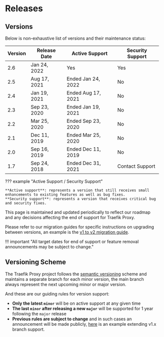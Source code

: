 # Releases

## Versions

Below is non-exhaustive list of versions and their maintenance status:

| Version | Release Date | Active Support     | Security Support | 
|---------|--------------|--------------------|------------------|
| 2.6     | Jan 24, 2022 |      Yes           |       Yes        |
| 2.5     | Aug 17, 2021 | Ended Jan 24, 2022 |       No         |
| 2.4     | Jan 19, 2021 | Ended Aug 17, 2021 |       No         |
| 2.3     | Sep 23, 2020 | Ended Jan 19, 2021 |       No         |
| 2.2     | Mar 25, 2020 | Ended Sep 23, 2020 |       No         |
| 2.1     | Dec 11, 2019 | Ended Mar 25, 2020 |       No         |
| 2.0     | Sep 16, 2019 | Ended Dec 11, 2019 |       No         |
| 1.7     | Sep 24, 2018 | Ended Dec 31, 2021 |  Contact Support |

??? example "Active Support / Security Support"

    **Active support**: represents a version that still receives small enhancements to existing features as well as bug fixes.  
    **Security support**: represents a version that receives critical bug and security fixes.

This page is maintained and updated periodically to reflect our roadmap and any decisions affecting the end of support for Traefik Proxy.

Please refer to our migration guides for specific instructions on upgrading between versions, an example is the [v1 to v2 migration guide](../migration/v1-to-v2.md).

!!! important "All target dates for end of support or feature removal announcements may be subject to change."

## Versioning Scheme

The Traefik Proxy project follows the [semantic versioning](https://semver.org/) scheme and maintains a separate branch for each minor version, the main branch always represent the next upcoming minor or major version.

And these are our guiding rules for version support:

- **Only the latest `minor`** will be on active support at any given time
- **The last `minor` after releasing a new `major`** will be supported for 1 year following the `major` release
- **Previous rules are subject to change** and in such cases an announcement will be made publicly, [here](https://traefik.io/blog/traefik-2-1-in-the-wild/) is an example extending v1.x branch support.
